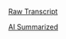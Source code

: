 [Raw Transcript](https://github.com/MCBasterSheet/MCBasterSheet/blob/main/MCB150/pages/Lectures/Raw-Transcripts/Raw%20Transcript%204-15-2024.md)

[AI Summarized](https://github.com/MCBasterSheet/MCBasterSheet/blob/main/MCB150/pages/Lectures/AI-Summaries/AI%20Summarized%204-15-2024.md)
